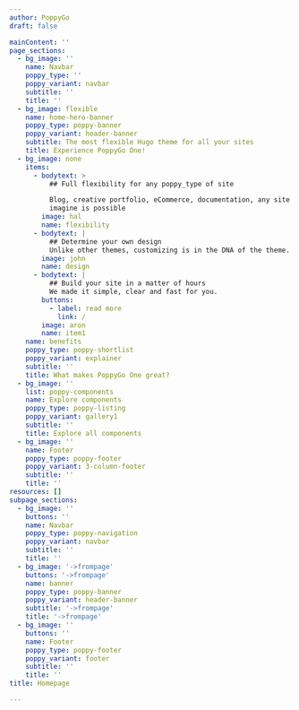 ```yaml
---
author: PoppyGo
draft: false

mainContent: ''
page_sections:
  - bg_image: ''
    name: Navbar
    poppy_type: ''
    poppy_variant: navbar
    subtitle: ''
    title: ''
  - bg_image: flexible
    name: home-hero-banner
    poppy_type: poppy-banner
    poppy_variant: header-banner
    subtitle: The most flexible Hugo theme for all your sites
    title: Experience PoppyGo One!
  - bg_image: none
    items:
      - bodytext: >
          ## Full flexibility for any poppy_type of site

          Blog, creative portfolio, eCommerce, documentation, any site you can
          imagine is possible
        image: hal
        name: flexibility
      - bodytext: |
          ## Determine your own design
          Unlike other themes, customizing is in the DNA of the theme.
        image: john
        name: design
      - bodytext: |
          ## Build your site in a matter of hours
          We made it simple, clear and fast for you.
        buttons:
          - label: read more
            link: /
        image: aron
        name: item1
    name: benefits
    poppy_type: poppy-shortlist
    poppy_variant: explainer
    subtitle: ''
    title: What makes PoppyGo One great?
  - bg_image: ''
    list: poppy-components
    name: Explore components
    poppy_type: poppy-listing
    poppy_variant: gallery1
    subtitle: ''
    title: Explore all components
  - bg_image: ''
    name: Footer
    poppy_type: poppy-footer
    poppy_variant: 3-column-footer
    subtitle: ''
    title: ''
resources: []
subpage_sections:
  - bg_image: ''
    buttons: ''
    name: Navbar
    poppy_type: poppy-navigation
    poppy_variant: navbar
    subtitle: ''
    title: ''
  - bg_image: '->frompage'
    buttons: '->frompage'
    name: banner
    poppy_type: poppy-banner
    poppy_variant: header-banner
    subtitle: '->frompage'
    title: '->frompage'
  - bg_image: ''
    buttons: ''
    name: Footer
    poppy_type: poppy-footer
    poppy_variant: footer
    subtitle: ''
    title: ''
title: Homepage

---
```

